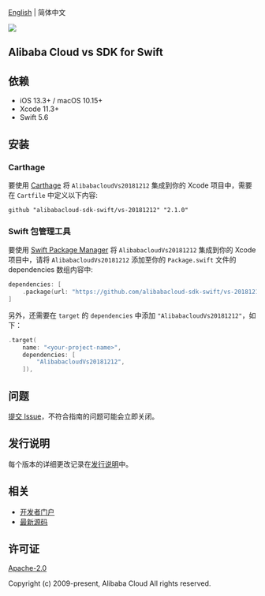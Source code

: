 [English](README.md) | 简体中文

![](https://aliyunsdk-pages.alicdn.com/icons/AlibabaCloud.svg)

## Alibaba Cloud vs SDK for Swift

## 依赖

- iOS 13.3+ / macOS 10.15+
- Xcode 11.3+
- Swift 5.6

## 安装

### Carthage

要使用 [Carthage](https://github.com/Carthage/Carthage) 将 `AlibabacloudVs20181212` 集成到你的 Xcode 项目中，需要在 `Cartfile` 中定义以下内容:

```ogdl
github "alibabacloud-sdk-swift/vs-20181212" "2.1.0"
```

### Swift 包管理工具

要使用 [Swift Package Manager](https://swift.org/package-manager/) 将 `AlibabacloudVs20181212` 集成到你的 Xcode 项目中，请将 `AlibabacloudVs20181212` 添加至你的 `Package.swift` 文件的 dependencies 数组内容中:

```swift
dependencies: [
    .package(url: "https://github.com/alibabacloud-sdk-swift/vs-20181212.git", from: "2.1.0")
]
```

另外，还需要在 `target` 的 `dependencies` 中添加 `"AlibabacloudVs20181212"`，如下：

```swift
.target(
    name: "<your-project-name>",
    dependencies: [
        "AlibabacloudVs20181212",
    ]),
```

## 问题

[提交 Issue](https://github.com/alibabacloud-sdk-swift/vs-20181212/issues/new)，不符合指南的问题可能会立即关闭。

## 发行说明

每个版本的详细更改记录在[发行说明](./ChangeLog.txt)中。

## 相关

* [开发者门户](https://next.api.aliyun.com/home)
* [最新源码](https://github.com/alibabacloud-sdk-swift/vs-20181212)

## 许可证

[Apache-2.0](http://www.apache.org/licenses/LICENSE-2.0)

Copyright (c) 2009-present, Alibaba Cloud All rights reserved.
